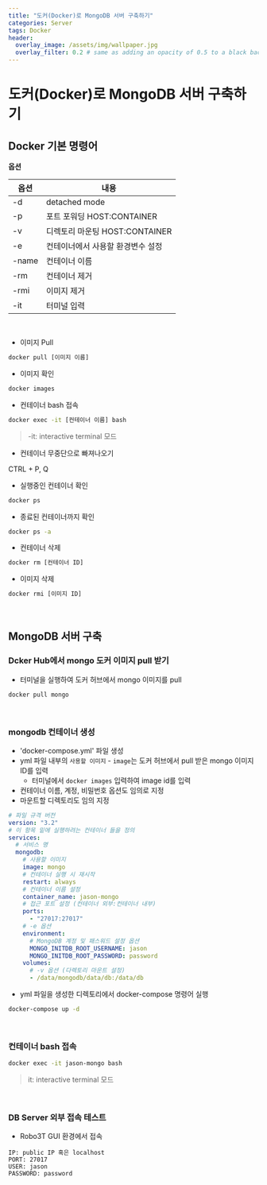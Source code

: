 ```yaml
---
title: "도커(Docker)로 MongoDB 서버 구축하기"
categories: Server
tags: Docker
header:
  overlay_image: /assets/img/wallpaper.jpg
  overlay_filter: 0.2 # same as adding an opacity of 0.5 to a black background
---
```


# 도커(Docker)로 MongoDB 서버 구축하기

## Docker 기본 명령어

**옵션**  

옵션 | 내용
-----|-----
-d | detached mode
-p | 포트 포워딩 HOST:CONTAINER
-v | 디렉토리 마운팅 HOST:CONTAINER
-e | 컨테이너에서 사용할 환경변수 설정
-name | 컨테이너 이름
-rm | 컨테이너 제거
-rmi | 이미지 제거
-it | 터미널 입력

<br>

- 이미지 Pull
```bash
docker pull [이미지 이름]
```
- 이미지 확인
```bash
docker images
```

- 컨테이너 bash 접속
```bash
docker exec -it [컨테이너 이름] bash
```
> -it: interactive terminal 모드

- 컨테이너 무중단으로 빠져나오기

CTRL + P, Q

- 실행중인 컨테이너 확인
```bash
docker ps
```

- 종료된 컨테이너까지 확인
```bash
docker ps -a
```

- 컨테이너 삭제
```bash
docker rm [컨테이너 ID]
```

- 이미지 삭제
```bash
docker rmi [이미지 ID]
```

<br>

## MongoDB 서버 구축

### Dcker Hub에서 mongo 도커 이미지 pull 받기

- 터미널을 실행하여 도커 허브에서 mongo 이미지를 pull

```bash
docker pull mongo
```

<br>

### mongodb 컨테이너 생성

- 'docker-compose.yml' 파일 생성
- yml 파일 내부의 `사용할 이미지` - `image`는 도커 허브에서 pull 받은 mongo 이미지 ID를 입력
  - 터미널에서 `docker images` 입력하여 image id를 입력
- 컨테이너 이름, 계정, 비밀번호 옵션도 임의로 지정
- 마운트할 디렉토리도 임의 지정

```yml
# 파일 규격 버전
version: "3.2"
# 이 항목 밑에 실행하려는 컨테이너 들을 정의
services: 
  # 서비스 명
  mongodb:
    # 사용할 이미지
    image: mongo
    # 컨테이너 실행 시 재시작
    restart: always
    # 컨테이너 이름 설정
    container_name: jason-mongo
    # 접근 포트 설정 (컨테이너 외부:컨테이너 내부)
    ports:
      - "27017:27017"
    # -e 옵션
    environment: 
      # MongoDB 계정 및 패스워드 설정 옵션
      MONGO_INITDB_ROOT_USERNAME: jason
      MONGO_INITDB_ROOT_PASSWORD: password
    volumes:
      # -v 옵션 (다렉토리 마운트 설정)
      - /data/mongodb/data/db:/data/db
```

- yml 파일을 생성한 디렉토리에서 docker-compose 명령어 실행

```bash
docker-compose up -d
```

<br>

### 컨테이너 bash 접속

```bash
docker exec -it jason-mongo bash
```
> it: interactive terminal 모드

<br>

### DB Server 외부 접속 테스트

- Robo3T GUI 환경에서 접속

```
IP: public IP 혹은 localhost
PORT: 27017
USER: jason
PASSWORD: password
```
